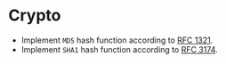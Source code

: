 # Crypto

- Implement `MD5` hash function according to [RFC 1321](https://tools.ietf.org/html/rfc1321).
- Implement `SHA1` hash function according to [RFC 3174](https://tools.ietf.org/html/rfc3174).

